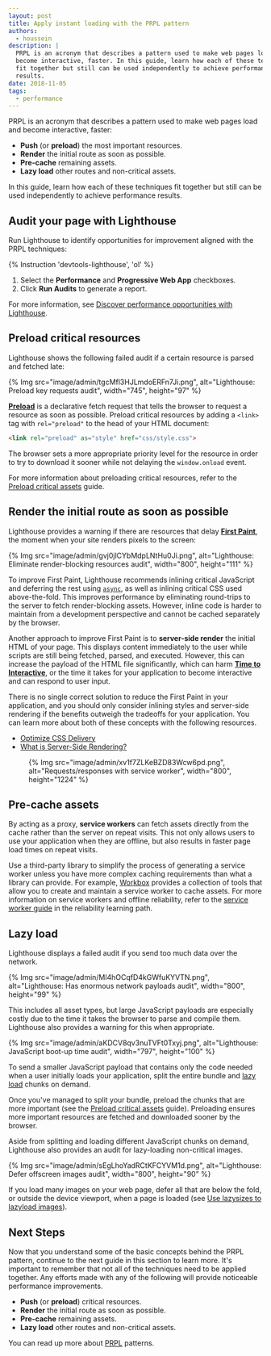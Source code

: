 ```yaml
---
layout: post
title: Apply instant loading with the PRPL pattern
authors:
  - houssein
description: |
  PRPL is an acronym that describes a pattern used to make web pages load and
  become interactive, faster. In this guide, learn how each of these techniques
  fit together but still can be used independently to achieve performance
  results.
date: 2018-11-05
tags:
  - performance
---
```


PRPL is an acronym that describes a pattern used to make web pages load and
become interactive, faster:

+  **Push** (or **preload**) the most important resources.
+  **Render** the initial route as soon as possible.
+  **Pre-cache** remaining assets.
+  **Lazy load** other routes and non-critical assets.

In this guide, learn how each of these techniques fit together but still can be
used independently to achieve performance results.

## Audit your page with Lighthouse

Run Lighthouse to identify opportunities for improvement aligned with the PRPL
techniques:

{% Instruction 'devtools-lighthouse', 'ol' %}
1. Select the **Performance** and **Progressive Web App** checkboxes.
1. Click **Run Audits** to generate a report.

For more information, see [Discover performance opportunities with Lighthouse](/discover-performance-opportunities-with-lighthouse).

## Preload critical resources

Lighthouse shows the following failed audit if a certain resource is parsed and
fetched late:

{% Img src="image/admin/tgcMfl3HJLmdoERFn7Ji.png", alt="Lighthouse: Preload key requests audit", width="745", height="97" %}

[**Preload**](https://developer.mozilla.org/docs/Web/HTML/Preloading_content)
is a declarative fetch request that tells the browser to request a resource as
soon as possible. Preload critical resources by adding a `<link>` tag with
`rel="preload"` to the head of your HTML document:

```html
<link rel="preload" as="style" href="css/style.css">
```

The browser sets a more appropriate priority level for the resource in order to
try to download it sooner while not delaying the `window.onload` event.

For more information about preloading critical resources, refer to the
[Preload critical assets](/preload-critical-assets) guide.

## Render the initial route as soon as possible

Lighthouse provides a warning if there are resources that delay [**First Paint**](/user-centric-performance-metrics/#important-metrics-to-measure),
the moment when your site renders pixels to the screen:

{% Img src="image/admin/gvj0jlCYbMdpLNtHu0Ji.png", alt="Lighthouse: Eliminate render-blocking resources audit", width="800", height="111" %}

To improve First Paint, Lighthouse recommends inlining critical JavaScript and
deferring the rest using
[`async`](/critical-rendering-path-adding-interactivity-with-javascript/),
as well as inlining critical CSS used above-the-fold. This improves performance
by eliminating round-trips to the server to fetch render-blocking assets.
However, inline code is harder to maintain from a development perspective and
cannot be cached separately by the browser.

Another approach to improve First Paint is to **server-side render** the initial
HTML of your page. This displays content immediately to the user while scripts
are still being fetched, parsed, and executed. However, this can increase the
payload of the HTML file significantly, which can harm [**Time to Interactive**](/tti/),
or the time it takes for your application to become interactive and can respond
to user input.

There is no single correct solution to reduce the First Paint in your
application, and you should only consider inlining styles and server-side
rendering if the benefits outweigh the tradeoffs for your application. You can
learn more about both of these concepts with the following resources.

+  [Optimize CSS Delivery](https://developers.google.com/speed/docs/insights/OptimizeCSSDelivery)
+  [What is Server-Side Rendering?](https://www.youtube.com/watch?v=GQzn7XRdzxY)

<figure data-float="right">
  {% Img src="image/admin/xv1f7ZLKeBZD83Wcw6pd.png", alt="Requests/responses with service worker", width="800", height="1224" %}
</figure>

## Pre-cache assets

By acting as a proxy, **service workers** can fetch assets directly from the cache
rather than the server on repeat visits. This not only allows users to use your
application when they are offline, but also results in faster page load times on
repeat visits.

Use a third-party library to simplify the process of generating a service worker
unless you have more complex caching requirements than what a library can
provide. For example,
[Workbox](/workbox) provides a
collection of tools that allow you to create and maintain a service worker to
cache assets. For more information on service workers and offline reliability,
refer to the [service worker guide](/service-workers-cache-storage) in the reliability learning path.

## Lazy load

Lighthouse displays a failed audit if you send too much data over the network.

{% Img src="image/admin/Ml4hOCqfD4kGWfuKYVTN.png", alt="Lighthouse: Has enormous network payloads audit", width="800", height="99" %}

This includes all asset types, but large JavaScript payloads are especially
costly due to the time it takes the browser to parse and compile them.
Lighthouse also provides a warning for this when appropriate.

{% Img src="image/admin/aKDCV8qv3nuTVFt0Txyj.png", alt="Lighthouse: JavaScript boot-up time audit", width="797", height="100" %}

To send a smaller JavaScript payload that contains only the code needed when a
user initially loads your application, split the entire bundle and [lazy load](/reduce-javascript-payloads-with-code-splitting) chunks on demand.

Once you've managed to split your bundle, preload the chunks that are more
important (see the [Preload critical assets](/preload-critical-assets) guide).
Preloading ensures more important resources are fetched and downloaded sooner
by the browser.

Aside from splitting and loading different JavaScript chunks on demand,
Lighthouse also provides an audit for lazy-loading non-critical images.

{% Img src="image/admin/sEgLhoYadRCtKFCYVM1d.png", alt="Lighthouse: Defer offscreen images audit", width="800", height="90" %}

If you load many images on your web page, defer all that are below the fold, or
outside the device viewport, when a page is loaded (see [Use lazysizes to lazyload images](/use-lazysizes-to-lazyload-images)).

## Next Steps

Now that you understand some of the basic concepts behind the PRPL pattern,
continue to the next guide in this section to learn more.
It's important to remember that not all of the techniques need to be
applied together. Any efforts made with any of the following will provide
noticeable performance improvements.

+  **Push** (or **preload**) critical resources.
+  **Render** the initial route as soon as possible.
+  **Pre-cache** remaining assets.
+  **Lazy load** other routes and non-critical assets.

You can read up more about [PRPL](https://www.patterns.dev/posts/prpl/) patterns.
